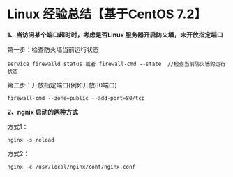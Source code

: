 # Linux 经验总结【基于CentOS 7.2】
**1、当访问某个端口超时时，考虑是否Linux 服务器开启防火墙，未开放指定端口**

第一步：检查防火墙当前运行状态

    service firewalld status 或者 firewall-cmd --state  //检查当前防火墙的运行状态

第二步：开放指定端口(例如开放80端口)

    firewall-cmd --zone=public --add-port=80/tcp

**2、ngnix 启动的两种方式**

方式1：

    nginx -s reload

方式2：

    nginx -c /usr/local/nginx/conf/nginx.conf